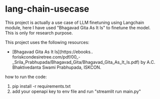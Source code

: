 # lang-chain-usecase


This project is actually a use case of LLM finetuning using Langchain module, here I have used "Bhagavad Gita As It Is" to finetune the model. This is only for research purpose.


This project uses the following resources:

- [Bhagavad Gita As It Is](https://ebooks.. foriskcondesiretree.com/pdf/00_-_Srila_Prabhupada/Bhagavad_Gita/Bhagavad_Gita_As_It_Is.pdf) by A.C. Bhaktivedanta Swami Prabhupada, ISKCON.


how to run the code:
  1. pip install -r requirements.txt
  1. add your openapi key to env file and run "streamlit run main.py"
